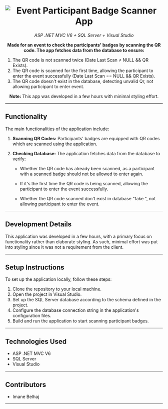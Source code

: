 <!-- README.md -->

<h1 align="center">
  <img src="https://img.shields.io/badge/-Event%20Participant%20Badge%20Scanner%20App-blue" alt="Event Participant Badge Scanner App">
</h1>

<p align="center">
  <em>ASP .NET MVC V6 + SQL Server + Visual Studio</em>
</p>

<p align="center">
  <strong>Made for an event to check the participants' badges by scanning the QR code. The app fetches data from the database to ensure:</strong>
</p>

<ol>
  <li>The QR code is not scanned twice (Date Last Scan ≠ NULL && QR Exists).</li>
  <li>The QR code is scanned for the first time, allowing the participant to enter the event successfully (Date Last Scan == NULL && QR Exists).</li>
  <li>The QR code doesn't exist in the database, detecting unvalid Qr, not allowing participant to enter event.</li>
</ol>

<p align="center">
  <strong>Note:</strong> This app was developed in a few hours with minimal styling effort.
</p>

---

## Functionality

The main functionalities of the application include:

1. **Scanning QR Codes:** Participants' badges are equipped with QR codes which are scanned using the application.

2. **Checking Database:** The application fetches data from the database to verify:

   - Whether the QR code has already been scanned, as a participant with a scanned badge should not be allowed to enter again.
   
   - If it's the first time the QR code is being scanned, allowing the participant to enter the event successfully.
   
   - Whether the QR code scanned don't exist in database "fake ", not allowing participant to enter the event.

---

## Development Details

This application was developed in a few hours, with a primary focus on functionality rather than elaborate styling. As such, minimal effort was put into styling since it was not a requirement from the client.

---

## Setup Instructions

To set up the application locally, follow these steps:

1. Clone the repository to your local machine.
2. Open the project in Visual Studio.
3. Set up the SQL Server database according to the schema defined in the project.
4. Configure the database connection string in the application's configuration files.
5. Build and run the application to start scanning participant badges.

---

## Technologies Used

- ASP .NET MVC V6
- SQL Server
- Visual Studio

---

## Contributors

- Imane Belhaj

---


